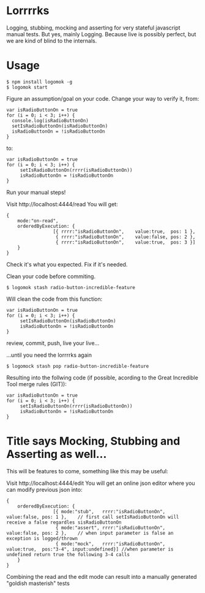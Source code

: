 # Lorrrrks
Logging, stubbing, mocking and asserting for very stateful javascript manual tests. But yes, mainly Logging.
Because live is possibly perfect, but we are kind of blind to the internals.


# Usage
```
$ npm install logomok -g
$ logomok start
````
Figure an assumption/goal on your code.
Change your way to verify it, from:
```
var isRadioButtonOn = true
for (i = 0; i < 3; i++) {
  console.log(isRadioButtonOn)
  setIsRadioButtonOn(isRadioButtonOn)
  isRadioButtonOn = !isRadioButtonOn
}
```
to:
```
var isRadioButtonOn = true
for (i = 0; i < 3; i++) {
     setIsRadioButtonOn(rrrr(isRadioButtonOn))
     isRadioButtonOn = !isRadioButtonOn
}
```

Run your manual steps!

Visit http://localhost:4444/read
You will get:
```
{
    mode:"on-read",
    orderedByExecution: {
                 [{ rrrr:"isRadioButtonOn",    value:true,  pos: 1 },
                  { rrrr:"isRadioButtonOn",    value:false, pos: 2 },
                  { rrrr:"isRadioButtonOn",    value:true,  pos: 3 }]
    }
}
```
Check it's what you expected. Fix if it's needed.

Clean your code before commiting.
```
$ logomok stash radio-button-incredible-feature
````

Will clean the code from this function:
```
var isRadioButtonOn = true
for (i = 0; i < 3; i++) {
     setIsRadioButtonOn(isRadioButtonOn)
     isRadioButtonOn = !isRadioButtonOn
}
```
review, commit, push, live your live...

...until you need the lorrrrks again

```
$ logomock stash pop radio-button-incredible-feature
```

Resulting into the follwing code (if possible, acording to the Great Incredible Tool merge rules (GIT)): 
```
var isRadioButtonOn = true
for (i = 0; i < 3; i++) {
     setIsRadioButtonOn(rrrr(isRadioButtonOn))
     isRadioButtonOn = !isRadioButtonOn
}
```

# Title says Mocking, Stubbing and Asserting as well...

This will be features to come, something like this may be useful:

Visit http://localhost:4444/edit
You will get an online json editor where you can modify previous json into:
```
{
    orderedByExecution: {
                 [{ mode:"stub",   rrrr:"isRadioButtonOn",    value:false, pos: 1 },    // first call setIsRadioButtonOn will receive a false regardles sisRadioButtonOn
                  { mode:"assert", rrrr:"isRadioButtonOn",    value:false, pos: 2 },    // when input parameter is false an exception is logged/thrown
                  { mode:"mock",   rrrr:"isRadioButtonOn",    value:true,  pos:"3-4", input:undefined}] //when parameter is undefined return true the following 3-4 calls
    }
}
````
Combining the read and the edit mode can result into a manually generated "goldish masterish" tests
